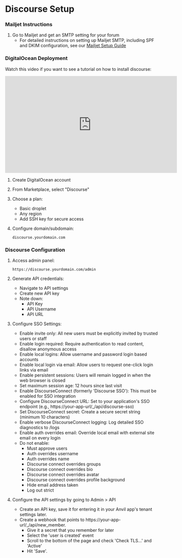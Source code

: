 # Discourse Setup

### Mailjet Instructions

1. Go to Mailjet and get an SMTP setting for your forum
   - For detailed instructions on setting up Mailjet SMTP, including SPF and DKIM configuration, see our [Mailjet Setup Guide](mailjet_setup.md)

### DigitalOcean Deployment

Watch this video if you want to see a tutorial on how to install discourse:

<iframe width="560" height="315" src="https://www.youtube.com/embed/sjFlBgSiyCY" title="YouTube video player" frameborder="0" allow="accelerometer; autoplay; clipboard-write; encrypted-media; gyroscope; picture-in-picture" allowfullscreen></iframe>

1. Create DigitalOcean account
2. From Marketplace, select "Discourse"
3. Choose a plan:
    - Basic droplet
    - Any region
    - Add SSH key for secure access

4. Configure domain/subdomain:
   ```
   discourse.yourdomain.com
   ```

### Discourse Configuration

1. Access admin panel:
   ```
   https://discourse.yourdomain.com/admin
   ```

2. Generate API credentials:
   - Navigate to API settings
   - Create new API key
   - Note down:
     - API Key
     - API Username
     - API URL

3. Configure SSO Settings:
    - Enable invite only: All new users must be explicitly invited by trusted users or staff
    - Enable login required: Require authentication to read content, disallow anonymous access
    - Enable local logins: Allow username and password login based accounts
    - Enable local login via email: Allow users to request one-click login links via email
    - Enable persistent sessions: Users will remain logged in when the web browser is closed
    - Set maximum session age: 12 hours since last visit
    - Enable DiscourseConnect (formerly 'Discourse SSO'): This must be enabled for SSO integration
    - Configure DiscourseConnect URL: Set to your application's SSO endpoint (e.g., https://your-app-url/_/api/discourse-sso)
    - Set DiscourseConnect secret: Create a secure secret string (minimum 10 characters)
    - Enable verbose DiscourseConnect logging: Log detailed SSO diagnostics to /logs
    - Enable auth overrides email: Override local email with external site email on every login
    - Do not enable:
        - Must approve users
        - Auth overrides username
        - Auth overrides name
        - Discourse connect overrides groups
        - Discourse connect overrides bio
        - Discourse connect overrides avatar
        - Discourse connect overrides profile background
        - Hide email address taken
        - Log out strict

4. Configure the API settings by going to Admin > API
    - Create an API key, save it for entering it in your Anvil app's tenant settings later.
    - Create a webhook that points to https://your-app-url/_/api/new_member.
        - Give it a secret that you remember for later
        - Select the 'user is created' event
        - Scroll to the bottom of the page and check 'Check TLS...' and 'Active'
        - Hit 'Save'.
